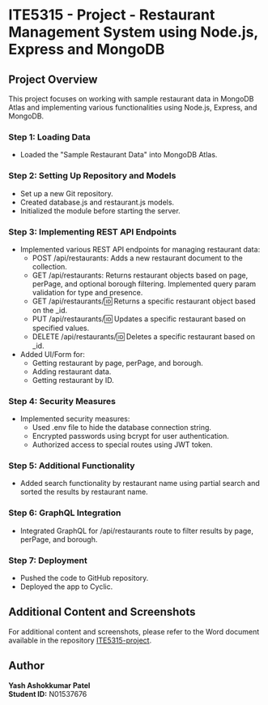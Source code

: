 # ITE5315 - Project - Restaurant Management System using Node.js, Express and MongoDB

## Project Overview

This project focuses on working with sample restaurant data in MongoDB Atlas and implementing various functionalities using Node.js, Express, and MongoDB.

### Step 1: Loading Data

- Loaded the "Sample Restaurant Data" into MongoDB Atlas.

### Step 2: Setting Up Repository and Models

- Set up a new Git repository.
- Created database.js and restaurant.js models.
- Initialized the module before starting the server.

### Step 3: Implementing REST API Endpoints

- Implemented various REST API endpoints for managing restaurant data:
  - POST /api/restaurants: Adds a new restaurant document to the collection.
  - GET /api/restaurants: Returns restaurant objects based on page, perPage, and optional borough filtering. Implemented query param validation for type and presence.
  - GET /api/restaurants/:id: Returns a specific restaurant object based on the _id.
  - PUT /api/restaurants/:id: Updates a specific restaurant based on specified values.
  - DELETE /api/restaurants/:id: Deletes a specific restaurant based on _id.
- Added UI/Form for:
  - Getting restaurant by page, perPage, and borough.
  - Adding restaurant data.
  - Getting restaurant by ID.

### Step 4: Security Measures

- Implemented security measures:
  - Used .env file to hide the database connection string.
  - Encrypted passwords using bcrypt for user authentication.
  - Authorized access to special routes using JWT token.

### Step 5: Additional Functionality

- Added search functionality by restaurant name using partial search and sorted the results by restaurant name.

### Step 6: GraphQL Integration

- Integrated GraphQL for /api/restaurants route to filter results by page, perPage, and borough.
  
### Step 7: Deployment

- Pushed the code to GitHub repository.
- Deployed the app to Cyclic.

## Additional Content and Screenshots

For additional content and screenshots, please refer to the Word document available in the repository [ITE5315-project](https://github.com/yashpatel05/ITE5315-project/blob/master/ITE5315_Project_Yash_Patel.docx).

## Author

**Yash Ashokkumar Patel**  
**Student ID:** N01537676
